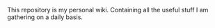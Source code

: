This repository is my personal wiki. Containing all the useful stuff I am gathering on a daily basis.
